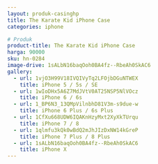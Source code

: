 ```yaml
---
layout: produk-casinghp
title: The Karate Kid iPhone Case
categories: iphone

# Produk
product-title: The Karate Kid iPhone Case
harga: 90000
sku: hn-0284
image-drive: 1sALbN16baqOoh0BA4fz--RbeAh0SkAC6
gallery:
  - url: 1vjO3H99V18IVQIVyTq2LFOjbDGuNTWEX
    title: iPhone 5 / 5s / SE
  - url: 1wIoDHx5A6Z7MdJVtV0AT25NSP5NlVOcz
    title: iPhone 6 / 6s
  - url: 1_BP6N3_13QMpVilnbhD81V3m-s9due-w
    title: iPhone 6 Plus / 6s Plus
  - url: 1CfXu668UDW6IQAKnHzyMxt2XyXkTUrqu
    title: iPhone 7 / 8
  - url: 1qlmfu3kQk0wBdQ2mJhJIzDxNW14kGreP
    title: iPhone 7 Plus / 8 Plus
  - url: 1sALbN16baqOoh0BA4fz--RbeAh0SkAC6
    title: iPhone X
---
```

